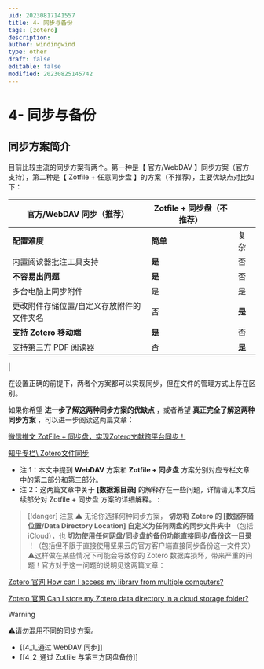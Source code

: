 ```yaml
---
uid: 20230817141557
title: 4- 同步与备份
tags: [zotero]
description: 
author: windingwind
type: other
draft: false
editable: false
modified: 20230825145742
---
```


# 4- 同步与备份

## 同步方案简介

目前比较主流的同步方案有两个。第一种是【 官方/WebDAV 】同步方案（官方支持），第二种是【 Zotfile + 任意同步盘 】的方案（不推荐），主要优缺点对比如下：

| **官方/WebDAV 同步（推荐）**               | **Zotfile + 同步盘（不推荐）** |        |
| ---                                       | ---                            | ---    |
| **配置难度**                              | **简单**                       | 复杂   |
| 内置阅读器批注工具支持                    | **是**                         | 否     |
| **不容易出问题**                          | **是**                         | 否     |
| 多台电脑上同步附件                        | 是                             | 是     |
| 更改附件存储位置/自定义存放附件的文件夹名 | 否                             | **是** |
| **支持 Zotero 移动端**                      | **是**                         | 否     |
| 支持第三方 PDF 阅读器                       | 否                             | **是**
|

在设置正确的前提下，两者个方案都可以实现同步，但在文件的管理方式上存在区别。

如果你希望 **进一步了解这两种同步方案的优缺点** ，或者希望 **真正完全了解这两种同步方案** ，可以进一步阅读这两篇文章：

 [微信推文 ZotFile + 同步盘，实现Zotero文献跨平台同步！](https://gitee.com/link?target=https%3A%2F%2Fmp.weixin.qq.com%2Fs%2F0heWcOlwgrF6GHmPTc-poA)

[知乎专栏\ Zotero文件同步](https://gitee.com/link?target=https%3A%2F%2Fzhuanlan.zhihu.com%2Fp%2F361587962)

* 注 1：本文中提到 **WebDAV** 方案和 **Zotfile + 同步盘** 方案分别对应专栏文章中的第二部分和第三部分。
* 注 2：这两篇文章中关于 **\[数据源目录\]** 的解释存在一些问题，详情请见本文后续部分对 Zotfile + 同步盘 方案的详细解释。 :

> [!danger] 注意
>  ⚠️ 无论你选择何种同步方案， **切勿将 Zotero 的 \[数据存储位置/Data Directory Location\] 自定义为任何网盘的同步文件夹中** （包括 iCloud），也 **切勿使用任何网盘/同步盘的备份功能直接同步/备份这一目录** ！（包括但不限于直接使用坚果云的官方客户端直接同步备份这一文件夹）
>  ⚠️这样做在某些情况下可能会导致你的 Zotero 数据库损坏，带来严重的问题！官方对于这一问题的说明见这两篇文章：

[Zotero 官网  How can I access my library from multiple computers?](https://www.zotero.org/support/sync#alternative_syncing_solutions)

[Zotero 官网 Can I store my Zotero data directory in a cloud storage folder?](https://www.zotero.org/support/kb/data_directory_in_cloud_storage_folder)

> [!warning]
> ⚠️请勿混用不同的同步方案。

- [[4_1_通过 WebDAV 同步]]
- [[4_2_通过 Zotfile 与第三方网盘备份]]